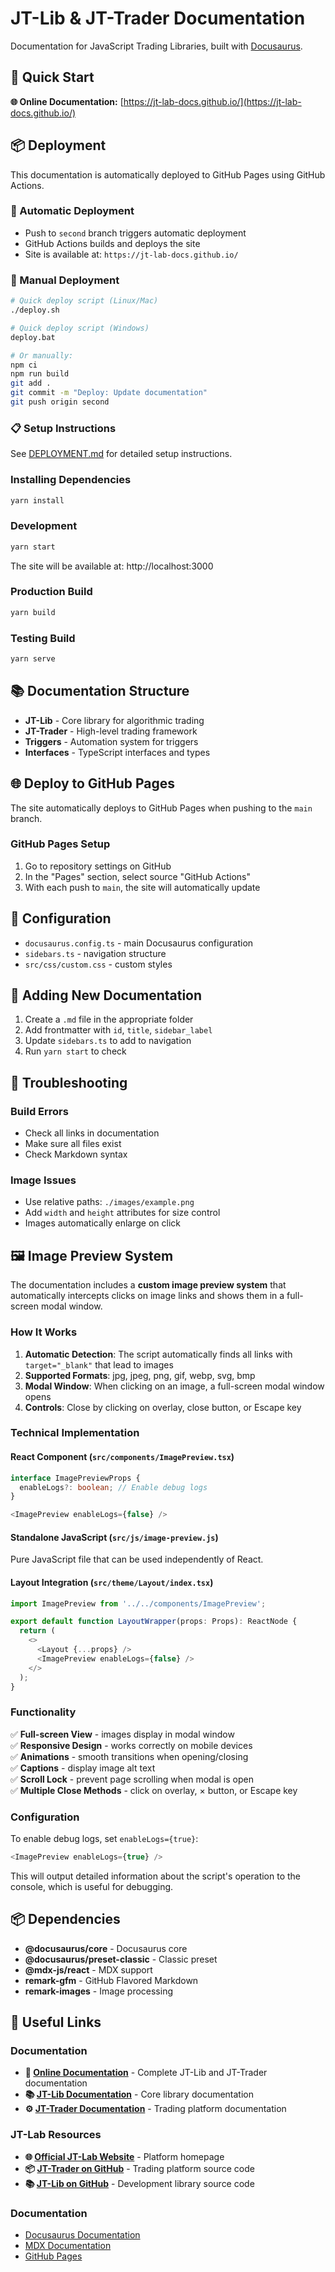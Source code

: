 # JT-Lib & JT-Trader Documentation

Documentation for JavaScript Trading Libraries, built with [Docusaurus](https://docusaurus.io/).

## 🚀 Quick Start

**🌐 Online Documentation:** [https://jt-lab-docs.github.io/](https://jt-lab-docs.github.io/)

## 📦 Deployment

This documentation is automatically deployed to GitHub Pages using GitHub Actions.

### 🚀 Automatic Deployment
- Push to `second` branch triggers automatic deployment
- GitHub Actions builds and deploys the site
- Site is available at: `https://jt-lab-docs.github.io/`

### 🔧 Manual Deployment
```bash
# Quick deploy script (Linux/Mac)
./deploy.sh

# Quick deploy script (Windows)
deploy.bat

# Or manually:
npm ci
npm run build
git add .
git commit -m "Deploy: Update documentation"
git push origin second
```

### 📋 Setup Instructions
See [DEPLOYMENT.md](./DEPLOYMENT.md) for detailed setup instructions.

### Installing Dependencies
```bash
yarn install
```

### Development
```bash
yarn start
```
The site will be available at: http://localhost:3000

### Production Build
```bash
yarn build
```

### Testing Build
```bash
yarn serve
```

## 📚 Documentation Structure

- **JT-Lib** - Core library for algorithmic trading
- **JT-Trader** - High-level trading framework
- **Triggers** - Automation system for triggers
- **Interfaces** - TypeScript interfaces and types

## 🌐 Deploy to GitHub Pages

The site automatically deploys to GitHub Pages when pushing to the `main` branch.

### GitHub Pages Setup

1. Go to repository settings on GitHub
2. In the "Pages" section, select source "GitHub Actions"
3. With each push to `main`, the site will automatically update

## 🔧 Configuration

- `docusaurus.config.ts` - main Docusaurus configuration
- `sidebars.ts` - navigation structure
- `src/css/custom.css` - custom styles

## 📝 Adding New Documentation

1. Create a `.md` file in the appropriate folder
2. Add frontmatter with `id`, `title`, `sidebar_label`
3. Update `sidebars.ts` to add to navigation
4. Run `yarn start` to check

## 🐛 Troubleshooting

### Build Errors
- Check all links in documentation
- Make sure all files exist
- Check Markdown syntax

### Image Issues
- Use relative paths: `./images/example.png`
- Add `width` and `height` attributes for size control
- Images automatically enlarge on click

## 🖼️ Image Preview System

The documentation includes a **custom image preview system** that automatically intercepts clicks on image links and shows them in a full-screen modal window.

### How It Works

1. **Automatic Detection**: The script automatically finds all links with `target="_blank"` that lead to images
2. **Supported Formats**: jpg, jpeg, png, gif, webp, svg, bmp
3. **Modal Window**: When clicking on an image, a full-screen modal window opens
4. **Controls**: Close by clicking on overlay, close button, or Escape key

### Technical Implementation

#### React Component (`src/components/ImagePreview.tsx`)
```typescript
interface ImagePreviewProps {
  enableLogs?: boolean; // Enable debug logs
}

<ImagePreview enableLogs={false} />
```

#### Standalone JavaScript (`src/js/image-preview.js`)
Pure JavaScript file that can be used independently of React.

#### Layout Integration (`src/theme/Layout/index.tsx`)
```typescript
import ImagePreview from '../../components/ImagePreview';

export default function LayoutWrapper(props: Props): ReactNode {
  return (
    <>
      <Layout {...props} />
      <ImagePreview enableLogs={false} />
    </>
  );
}
```

### Functionality

✅ **Full-screen View** - images display in modal window  
✅ **Responsive Design** - works correctly on mobile devices  
✅ **Animations** - smooth transitions when opening/closing  
✅ **Captions** - display image alt text  
✅ **Scroll Lock** - prevent page scrolling when modal is open  
✅ **Multiple Close Methods** - click on overlay, × button, or Escape key  

### Configuration

To enable debug logs, set `enableLogs={true}`:

```typescript
<ImagePreview enableLogs={true} />
```

This will output detailed information about the script's operation to the console, which is useful for debugging.

## 📦 Dependencies

- **@docusaurus/core** - Docusaurus core
- **@docusaurus/preset-classic** - Classic preset
- **@mdx-js/react** - MDX support
- **remark-gfm** - GitHub Flavored Markdown
- **remark-images** - Image processing

## 🔗 Useful Links

### Documentation
- **📖 [Online Documentation](https://dev-zone-xs.github.io/jt-lab-docs-en/)** - Complete JT-Lib and JT-Trader documentation
- **📚 [JT-Lib Documentation](https://dev-zone-xs.github.io/jt-lab-docs-en/docs/jt-lib/)** - Core library documentation
- **⚙️ [JT-Trader Documentation](https://dev-zone-xs.github.io/jt-lab-docs-en/docs/jt-trader/)** - Trading platform documentation

### JT-Lab Resources
- **🌐 [Official JT-Lab Website](https://jt-lab.com)** - Platform homepage
- **📦 [JT-Trader on GitHub](https://github.com/jt-lab-com/jt-trader)** - Trading platform source code
- **📚 [JT-Lib on GitHub](https://github.com/jt-lab-com/jt-lib)** - Development library source code

### Documentation
- [Docusaurus Documentation](https://docusaurus.io/docs)
- [MDX Documentation](https://mdxjs.com/)
- [GitHub Pages](https://pages.github.com/)